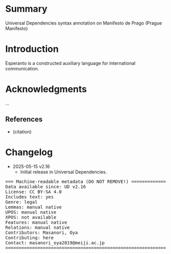 # Summary

Universal Dependencies syntax annotation on Manifesto de Prago (Prague Manifesto)


# Introduction

Esperanto is a constructed auxiliary language for international communication.


# Acknowledgments

...

## References

* (citation)


# Changelog

* 2025-05-15 v2.16
  * Initial release in Universal Dependencies.


<pre>
=== Machine-readable metadata (DO NOT REMOVE!) ================================
Data available since: UD v2.16
License: CC BY-SA 4.0
Includes text: yes
Genre: legal
Lemmas: manual native
UPOS: manual native
XPOS: not available
Features: manual native
Relations: manual native
Contributors: Masanori, Oya
Contributing: here
Contact: masanori_oya2019@meiji.ac.jp
===============================================================================
</pre>
